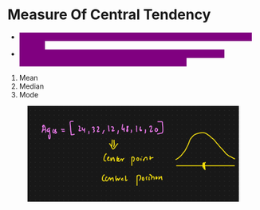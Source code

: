 # Measure Of Central Tendency

* <mark style="color:purple;background-color:purple;">**Statistical metrics that describe the center point or typical value of a dataset**</mark>
* <mark style="color:purple;background-color:purple;">**They provide a single value that summarizes a set of data by identifying the central position within the dataset**</mark>

1. Mean
2. Median
3. Mode

<figure><img src="../../.gitbook/assets/image.png" alt=""><figcaption></figcaption></figure>
